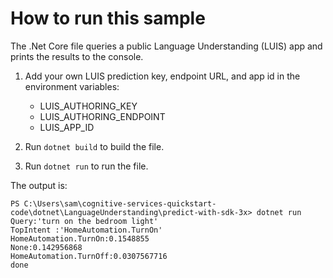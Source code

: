 # How to run this sample

The .Net Core file queries a public Language Understanding (LUIS) app and prints the results to the console.

1. Add your own LUIS prediction key, endpoint URL, and app id in the environment variables:

    * LUIS_AUTHORING_KEY
    * LUIS_AUTHORING_ENDPOINT
    * LUIS_APP_ID 
    
1. Run `dotnet build` to build the file.
1. Run `dotnet run` to run the file.

The output is:

```console
PS C:\Users\sam\cognitive-services-quickstart-code\dotnet\LanguageUnderstanding\predict-with-sdk-3x> dotnet run
Query:'turn on the bedroom light'
TopIntent :'HomeAutomation.TurnOn'
HomeAutomation.TurnOn:0.1548855
None:0.142956868
HomeAutomation.TurnOff:0.0307567716
done
```